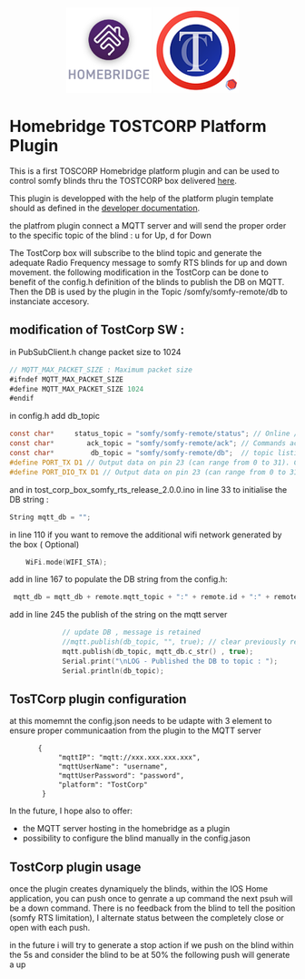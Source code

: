 
<p align="center">

<img src="https://github.com/homebridge/branding/raw/master/logos/homebridge-wordmark-logo-vertical.png" width="150">
<img src="logo_tost_corp_mai_2020_V2_0_3.png" width="150">
</p>
</p>


# Homebridge TOSTCORP Platform Plugin

This is a first TOSCORP Homebridge platform plugin and can be used to control somfy blinds thru the TOSTCORP box delivered [here](https://www.tostcorp.com/boxsomfyrts).

This plugin is developped with the help of the platform plugin template should as defined in the  [developer documentation](https://developers.homebridge.io/). 

the platfrom plugin connect a MQTT server and will send the proper order to the specific topic of the blind : u for Up, d for Down 

The TostCorp box will subscribe to the blind topic and generate the adequate Radio Frequency message to somfy RTS blinds for up and down movement.
the following modification in the TostCorp can be done to benefit of the config.h definition of the blinds to publish the DB on MQTT. Then the DB is used by the plugin in the Topic /somfy/somfy-remote/db to instanciate accesory.

## modification of TostCorp SW :
in  PubSubClient.h change packet size to 1024
```javascript
// MQTT_MAX_PACKET_SIZE : Maximum packet size
#ifndef MQTT_MAX_PACKET_SIZE
#define MQTT_MAX_PACKET_SIZE 1024
#endif
```
in config.h add db_topic
```c
const char*     status_topic = "somfy/somfy-remote/status"; // Online / offline
const char*        ack_topic = "somfy/somfy-remote/ack"; // Commands ack "id: 0x184623, cmd: u"
const char*         db_topic = "somfy/somfy-remote/db";  // topic listing the remotes
#define PORT_TX D1 // Output data on pin 23 (can range from 0 to 31). Check pin numbering on ESP8266.
#define PORT_DIO_TX D1 // Output data on pin 23 (can range from 0 to 31). Check pin numbering on ESP8266.
```
and in tost_corp_box_somfy_rts_release_2.0.0.ino 
in line 33 to initialise the DB string :
```c
String mqtt_db = "";
```
in line 110 if you want to remove the additional wifi network generated by the box ( Optional)
```c
    WiFi.mode(WIFI_STA);
```
add in line 167 to populate the DB string from the config.h:
```c
 mqtt_db = mqtt_db + remote.mqtt_topic + ":" + remote.id + ":" + remote.description + ":" + remote.device_group + "::"; 
``` 
add in line 245 the publish of the string on the mqtt server
```c
             // update DB , message is retained 
             //mqtt.publish(db_topic, "", true); // clear previously retain message
             mqtt.publish(db_topic, mqtt_db.c_str() , true);
             Serial.print("\nLOG - Published the DB to topic : ");
             Serial.println(db_topic);
```

## TosTCorp plugin configuration
at this momemnt the config.json needs to be udapte with 3 element to ensure proper communicaation from the plugin to the MQTT server
```jason
       {
            "mqttIP": "mqtt://xxx.xxx.xxx.xxx",
            "mqttUserName": "username",
            "mqttUserPassword": "password",
            "platform": "TostCorp"
        }
```

In the future, I hope also to offer:
 - the MQTT server hosting in the homebridge as a plugin
 - possibility to configure the blind manually in the config.jason

## TostCorp plugin usage

once the plugin creates dynamiquely the blinds, within the IOS Home application, you can push once to genrate a up command the next psuh will be a down command.
There is no feedback from the blind to tell the position (somfy RTS limitation), I alternate status between the completely close or open with each push.

in the future i will try to generate a stop action if we push on the blind within the 5s and consider the blind to be at 50% the following push will generate a up
